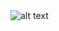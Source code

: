 <img src="http://images.fineartamerica.com/images-medium-large-5/hibiscus-flower-dave-sandt.jpg" alt="alt text" title="image Title" />

